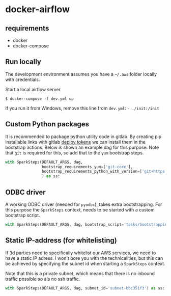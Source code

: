 # docker-airflow

## requirements
* docker
* docker-compose

## Run locally

The development environment assumes you have a `~/.aws` folder locally with credentials.

Start a local airflow server

`$ docker-compose -f dev.yml up`

If you run it from Windows, remove this line from `dev.yml`: `- ./init:/init`

## Custom Python packages
It is recommended to package python utility code in gitlab. By creating pip installable links with gitlab [deploy
tokens](https://docs.gitlab.com/ee/user/project/deploy_tokens/) we can install them in the bootstrap actions. 
Below is shown an example dag for this purpose. Note that `git` is required for this, so add that to the
`yum` bootstrap steps.

```python
with SparkSteps(DEFAULT_ARGS, dag,
                bootstrap_requirements_yum=['git-core'],
                bootstrap_requirements_python_with_version=['git+https://<username>:<deploy-token>@gitlab.com/repo.git']
                ) as ss:
```

## ODBC driver
A working ODBC driver (needed for `pyodbc`), takes extra bootstrapping. For this purpose the `SparkSteps` context, 
needs to be started with a custom bootstrap script.

```python
with SparkSteps(DEFAULT_ARGS, dag, bootstrap_script='tasks/bootstrapping/odbc.sh') as ss:
```


## Static IP-address (for whitelisting)
If 3d parties need to specifically whitelist our AWS services, we need to have a static IP adress. I won't bore you
with the technicalities, but this can be achieved by specifying the subnet id when starting a `SparkSteps` context.

Note that this is a private subnet, which means that there is no inbound traffic possible so als no ssh traffic.

```python
with SparkSteps(DEFAULT_ARGS, dag, subnet_id='subnet-bbc351f3') as ss:
```